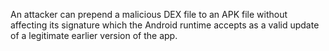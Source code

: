 An attacker can prepend a malicious DEX file to an APK file without affecting
its signature which the Android runtime accepts as a valid update of a legitimate
earlier version of the app.
